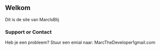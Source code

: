 ## Welkom

Dit is de site van MarcIsBlij

### Support or Contact

Heb je een probleem? Stuur een emial naar: MarcTheDeveloper1gmail.com
